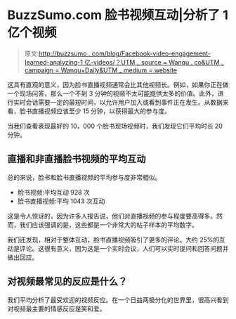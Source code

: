 # BuzzSumo.com 脸书视频互动|分析了 1 亿个视频

> 原文:[http://buzzsumo . com/blog/Facebook-video-engagement-learned-analyzing-1 亿-videos/？UTM _ source = Wanqu . co&UTM _ campaign = Wanqu+Daily&UTM _ medium = website](http://buzzsumo.com/blog/facebook-video-engagement-learned-analyzing-100-million-videos/?utm_source=wanqu.co&utm_campaign=Wanqu+Daily&utm_medium=website)

这具有直观的意义，因为脸书直播视频通常会比其他视频长。例如，如果你正在做一个现场问答，那么一个不到 3 分钟的视频不太可能提供太多的价值。此外，进行实时会话需要一定的最短时间，以允许用户加入或看到事件正在发生。从数据来看，脸书直播视频应该至少 15 分钟，以获得最大的参与度。

当我们查看表现最好的 10，000 个脸书现场视频时，我们发现它们平均时长 20 分钟。

## 直播和非直播脸书视频的平均互动

总的来说，脸书和脸书直播视频的平均参与度非常相似。

*   脸书视频:平均互动 928 次
*   脸书直播视频:平均 1043 次互动

这是令人惊讶的，因为许多人报告说，他们对直播视频的参与程度要高得多。然而，我们应该强调的是，这些都是一个非常大的帖子样本的平均数字。

我们还发现，相对于整体互动，脸书直播视频吸引了更多的评论。大约 25%的互动是评论。这很有意义，因为这是一个实时会议，人们可以实时提问和回答问题并做出回应。

## 对视频最常见的反应是什么？

我们平均分析了最受欢迎的视频反应。在一个日益两极分化的世界里，很高兴看到对视频最主要的情感反应是笑和爱。